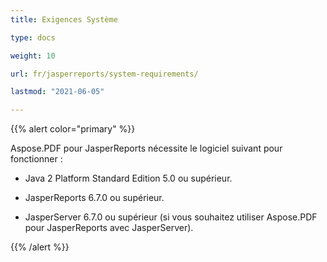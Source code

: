 ```yaml
---
title: Exigences Système

type: docs

weight: 10

url: fr/jasperreports/system-requirements/

lastmod: "2021-06-05"

---
```


{{% alert color="primary" %}}

Aspose.PDF pour JasperReports nécessite le logiciel suivant pour fonctionner :

- Java 2 Platform Standard Edition 5.0 ou supérieur.

- JasperReports 6.7.0 ou supérieur.

- JasperServer 6.7.0 ou supérieur (si vous souhaitez utiliser Aspose.PDF pour JasperReports avec JasperServer).

{{% /alert %}}